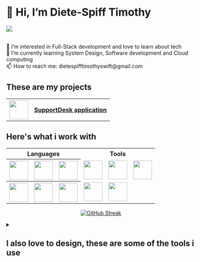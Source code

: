 <h1>👋 Hi, I’m Diete-Spiff Timothy</h1> 

![](https://komarev.com/ghpvc/?username=Axn-Switch&style=flat-square)<br>


<br>
👀 I’m interested in Full-Stack development and love to learn about tech <br>
🌱 I’m currently learning System Design, Software development and Cloud computing<br>
📫 How to reach me: dietespifftimothyswift@gmail.com<br>

<h2>These are my projects</h2>

<table align="center">
  <tr>
    <th> <img src=https://github.com/Axn-Switch/Axn-Switch/assets/84931250/bcb47773-609a-4bc5-9758-e645807ecaf8 width='50px'/> </th>
    <th> <a href="https://snipzsupportdesk.netlify.app">SupportDesk application</a> </th>
  </tr> 
  
</table>

<h2>Here's what i work with</h2>

<table align="center" style="width: 80%;">
 <tr>
  <th colspan='3'>Languages</th>
  <th colspan='3'>Tools</th>
 </tr>
  <tr>
    <th> <img src='https://github.com/Axn-Switch/Axn-Switch/assets/84931250/fb642852-8e7f-426a-8b33-ed981d920a39' width='50px'/> </th>
    <th> <img src='https://github.com/Axn-Switch/Axn-Switch/assets/84931250/1f0a0413-65ef-47b2-8faa-e44b965f74ec' width='50px'/> </th>
    <th> <img src='https://github.com/Axn-Switch/Axn-Switch/assets/84931250/819d2d73-8c90-4162-99f7-5dd98cea2d06' width='50px'/> </th>
    <td> <img src='https://github.com/Axn-Switch/Axn-Switch/assets/84931250/6978808e-a9be-4841-ad41-1847b66838fd' width='50px'/> </td>
    <td> <img src='https://github.com/Axn-Switch/Axn-Switch/assets/84931250/ddbb4090-371c-436a-9bd0-784d57a49a6e' width='50px'/> </td>
    <td> <img src='https://github.com/Axn-Switch/Axn-Switch/assets/84931250/fb0465c7-395f-427a-8ab5-f5daf06a91bb' width='50px'/> </td>
  </tr> 
  <tr>
    <th> <img src='https://github.com/Axn-Switch/Axn-Switch/assets/84931250/522f1be0-3b86-45d9-9179-c5eebda4f187' width='50px'/> </th>
    <th> <img src='https://github.com/Axn-Switch/Axn-Switch/assets/84931250/3b6e2bbd-749e-4b8a-b94b-ea941c949f0f' width='50px'/> </th>
    <th> <img src='https://github.com/Axn-Switch/Axn-Switch/assets/84931250/761f34fd-2459-4b6f-893a-fe13c34a39e7' width='50px'/> </th>
    <td> <img src='https://github.com/Axn-Switch/Axn-Switch/assets/84931250/09381733-04e9-4b17-a86b-d191360f2661' width='50px'/> </td>
    <td> <img src='https://github.com/Axn-Switch/Axn-Switch/assets/84931250/2385e102-ec06-4bbe-ba15-89a93e96dd76' width='50px'/> </td>
    <td></td>
  </tr>
  
</table>












<div align="center">

[![GitHub Streak](https://streak-stats.demolab.com?user=Axn-Switch&theme=dark&hide_border=true)](https://git.io/streak-stats)
 
</div>





<details>

<summary> <h2>I also love to design, these are some of the tools i use</summary</h2></summary>

  <table align="center">
    <tr>
      <th> <img src='https://github.com/Axn-Switch/Axn-Switch/assets/84931250/30617a9a-9695-474c-8861-89048682e2a2' width='40px'/> </th>
      <th> <img src='https://github.com/Axn-Switch/Axn-Switch/assets/84931250/e2c72b14-c194-417d-bd32-867f2e304fbf' width='40px'/> </th>
     <th> <img src='https://github.com/Axn-Switch/Axn-Switch/assets/84931250/e05f82c4-908a-4ce4-bf65-e488713d4214' width='40px'/></th>
     <th> <img src='https://github.com/Axn-Switch/Axn-Switch/assets/84931250/be8607c2-b342-4f08-98ec-3bf2e4f99890' width='40px'/></th>
    </tr> 
  </table>



</details>

<!-- ![Timothy's stats](https://github-readme-stats.vercel.app/api?username=Axn-Switch&theme=dark&show_icons=true) -->

<!--
**Axn-Switch/Axn-Switch** is a ✨ _special_ ✨ repository because its `README.md` (this file) appears on your GitHub profile.

Here are some ideas to get you started:

- 🔭 I’m currently working on ...
- 🌱 I’m currently learning ...
- 👯 I’m looking to collaborate on ...
- 🤔 I’m looking for help with ...
- 💬 Ask me about ...
- 📫 How to reach me: ...
- 😄 Pronouns: ...
- ⚡ Fun fact: ...
-->
